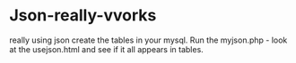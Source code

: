 # Json-really-vvorks
really using json
create the tables in your mysql. Run the myjson.php - look at the usejson.html and
see if it all appears in tables.

